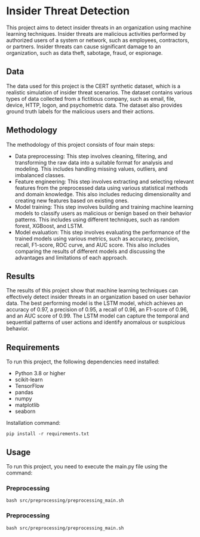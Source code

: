 # Insider Threat Detection

This project aims to detect insider threats in an organization using machine learning techniques. Insider threats are malicious activities performed by authorized users of a system or network, such as employees, contractors, or partners. Insider threats can cause significant damage to an organization, such as data theft, sabotage, fraud, or espionage.

## Data

The data used for this project is the CERT synthetic dataset, which is a realistic simulation of insider threat scenarios. The dataset contains various types of data collected from a fictitious company, such as email, file, device, HTTP, logon, and psychometric data. The dataset also provides ground truth labels for the malicious users and their actions.

## Methodology

The methodology of this project consists of four main steps:

- Data preprocessing: This step involves cleaning, filtering, and transforming the raw data into a suitable format for analysis and modeling. This includes handling missing values, outliers, and imbalanced classes.
- Feature engineering: This step involves extracting and selecting relevant features from the preprocessed data using various statistical methods and domain knowledge. This also includes reducing dimensionality and creating new features based on existing ones.
- Model training: This step involves building and training machine learning models to classify users as malicious or benign based on their behavior patterns. This includes using different techniques, such as random forest, XGBoost, and LSTM.
- Model evaluation: This step involves evaluating the performance of the trained models using various metrics, such as accuracy, precision, recall, F1-score, ROC curve, and AUC score. This also includes comparing the results of different models and discussing the advantages and limitations of each approach.

## Results

The results of this project show that machine learning techniques can effectively detect insider threats in an organization based on user behavior data. The best performing model is the LSTM model, which achieves an accuracy of 0.97, a precision of 0.95, a recall of 0.96, an F1-score of 0.96, and an AUC score of 0.99. The LSTM model can capture the temporal and sequential patterns of user actions and identify anomalous or suspicious behavior.

## Requirements

To run this project, the following dependencies need installed:

- Python 3.8 or higher
- scikit-learn
- TensorFlow
- pandas
- numpy
- matplotlib
- seaborn

Installation command:

`pip install -r requirements.txt`

## Usage

To run this project, you need to execute the main.py file using the command:

### Preprocessing
`bash src/preprocessing/preprocessing_main.sh`

### Preprocessing
`bash src/preprocessing/preprocessing_main.sh `
